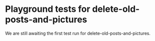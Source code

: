 # Playground tests for delete-old-posts-and-pictures
We are still awaiting the first test run for delete-old-posts-and-pictures.
